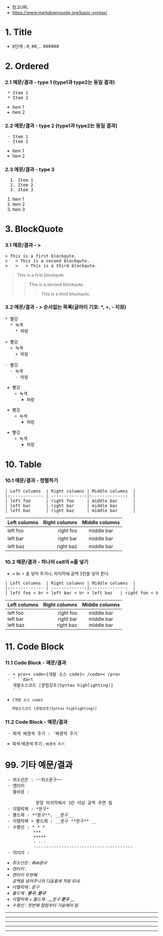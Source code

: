 - 참고URL
- https://www.markdownguide.org/basic-syntax/

# 1. Title
- 6단계 : #, ##,... ######

# 2. Ordered
### 2.1 예문/결과 - type 1 (type1과 type2는 동일 결과)
<pre>
 * Item 1
 * Item 2
</pre>
 * Item 1
 * Item 2

### 2.2 예문/결과 - type 2 (type1과 type2는 동일 결과)
<pre>
 - Item 1
 - Item 2
</pre>
 - Item 1
 - Item 2

### 2.3 예문/결과 - type 3
<pre>
  1. Item 1
  2. Item 2
  3. Item 3
</pre>
  1. Item 1
  2. Item 2
  3. Item 3

# 3. BlockQuote
### 3.1 예문/결과 - >
<pre>
> This is a first blockqute.
>	> This is a second blockqute.
>	>	> This is a third blockqute.
</pre>
> This is a first blockqute.
>	> This is a second blockqute.
>	>	> This is a third blockqute.

### 3.2 예문/결과 - > 순서없는 목록(글머리 기호: *, +, - 지원)
<pre>
* 빨강
  * 녹색
    * 파랑

+ 빨강
  + 녹색
    + 파랑

- 빨강
  - 녹색
    - 파랑
</pre>

* 빨강
  * 녹색
    * 파랑

+ 빨강
  + 녹색
    + 파랑

- 빨강
  - 녹색
    - 파랑


# 10. Table
### 10.1 예문/결과 - 정렬하기
<pre>
| Left columns  | Right columns | Middle columns  |
|:------------- | -------------:|:-------------:  |
| left foo      | right foo     | middle bar      |
| left bar      | right bar     | middle bar      |
| left baz      | right baz     | middle bar      |
</pre>
| Left columns  | Right columns | Middle columns  |
|:------------- | -------------:|:-------------:  |
| left foo      | right foo     | middle bar      |
| left bar      | right bar     | middle bar      |
| left baz      | right baz     | middle bar      |

### 10.2 예문/결과 - 하나의 cell의 n줄 넣기
- < br > 을 넣어 주거나, 마지막에 공백 3칸을 넣어 준다.
<pre>
| Left columns  | Right columns | Middle columns  |
|:------------- | -------------:|:-------------:  |
| left foo < br > left bar < br > left baz   | right foo < br > right bar < br > right baz  | middle bar < br > middle bar  < br >middle bar  |
</pre>
| Left columns  | Right columns | Middle columns  |
|:------------- | -------------:|:-------------:  |
| left foo <br> left bar <br> left baz   | right foo <br> right bar <br> right baz  | middle bar <br> middle bar  <br>middle bar  |

# 11. Code Block
### 11.1 Code Block - 예문/결과
<pre>
 - < pre>< code>{개발 소스 code}< /code>< /pre> 
 - ` ``dart 
   개발소스코드 [문법강조(Syntax highlighting)]
   ` ``   
</pre>
 - <pre><code>{개발 소스 code}</code></pre> 
```dart 
   개발소스코드 [문법강조(Syntax highlighting)]
```


### 11.2 Code Block - 예문/결과
<pre>
 - 회색 배경색 주기 : `배경색 주기`
</pre>
- 회색 배경색 주기 : `배경색 주기`



# 99. 기타 예문/결과 
<pre>
 - 취소선은 : ~~취소문구~~
 - 엔터키   
   줄바꿈 : <br>
            문장 마지막에서 3칸 이상 공백 주면 됨
 - 이탤릭체 : *문구*
 - 볼드체 : **문구**, __문구__
 - 이탤릭체 + 볼드체 : __문구 **문구** __
 - 수평선 : * * *
           ***
           *****
           - - -
           ---------------------------------------
 - 이미지 : <i mg src="/path/to/img.jpg" width="450px" height="300px" title="px(픽셀) 크기 설정" alt="RubberDuck">
</pre>
 - 취소선은 : ~~취소문구~~
 - 엔터키 : <br>
 - 엔터키 두번째   
   공백을 넣어주니까 다음줄에 적용 되네.
 - 이탤릭체 : *문구*
 - 볼드체 : **문구**, __문구__
 - 이탤릭체 + 볼드체 : __문구 **문구** __
 - 수평선 : 첫번째 컬럼부터 기술해야 됨
* * *
***
*****
- - -
---------------------------------------